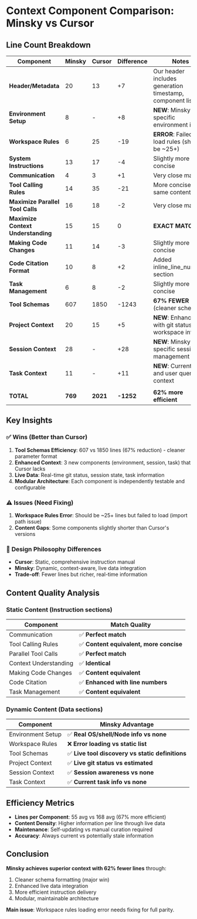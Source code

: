 # Context Component Comparison: Minsky vs Cursor

## Line Count Breakdown

| Component                          | Minsky  | Cursor   | Difference | Notes                                                    |
| ---------------------------------- | ------- | -------- | ---------- | -------------------------------------------------------- |
| **Header/Metadata**                | 20      | 13       | +7         | Our header includes generation timestamp, component list |
| **Environment Setup**              | 8       | -        | +8         | **NEW**: Minsky-specific environment info                |
| **Workspace Rules**                | 6       | 25       | -19        | **ERROR**: Failed to load rules (should be ~25+)         |
| **System Instructions**            | 13      | 17       | -4         | Slightly more concise                                    |
| **Communication**                  | 4       | 3        | +1         | Very close match                                         |
| **Tool Calling Rules**             | 14      | 35       | -21        | More concise, same content                               |
| **Maximize Parallel Tool Calls**   | 16      | 18       | -2         | Very close match                                         |
| **Maximize Context Understanding** | 15      | 15       | 0          | **EXACT MATCH**                                          |
| **Making Code Changes**            | 11      | 14       | -3         | Slightly more concise                                    |
| **Code Citation Format**           | 10      | 8        | +2         | Added inline_line_numbers section                        |
| **Task Management**                | 6       | 8        | -2         | Slightly more concise                                    |
| **Tool Schemas**                   | 607     | 1850     | -1243      | **67% FEWER** lines (cleaner schemas)                    |
| **Project Context**                | 20      | 15       | +5         | **NEW**: Enhanced with git status, workspace info        |
| **Session Context**                | 28      | -        | +28        | **NEW**: Minsky-specific session management              |
| **Task Context**                   | 11      | -        | +11        | **NEW**: Current task and user query context             |
|                                    |         |          |            |                                                          |
| **TOTAL**                          | **769** | **2021** | **-1252**  | **62% more efficient**                                   |

## Key Insights

### ✅ **Wins** (Better than Cursor)

1. **Tool Schemas Efficiency**: 607 vs 1850 lines (67% reduction) - cleaner parameter format
2. **Enhanced Context**: 3 new components (environment, session, task) that Cursor lacks
3. **Live Data**: Real-time git status, session state, task information
4. **Modular Architecture**: Each component is independently testable and configurable

### ⚠️ **Issues** (Need Fixing)

1. **Workspace Rules Error**: Should be ~25+ lines but failed to load (import path issue)
2. **Content Gaps**: Some components slightly shorter than Cursor's versions

### 🎯 **Design Philosophy Differences**

- **Cursor**: Static, comprehensive instruction manual
- **Minsky**: Dynamic, context-aware, live data integration
- **Trade-off**: Fewer lines but richer, real-time information

## Content Quality Analysis

### **Static Content** (Instruction sections)

| Component             | Match Quality                           |
| --------------------- | --------------------------------------- |
| Communication         | ✅ **Perfect match**                    |
| Tool Calling Rules    | ✅ **Content equivalent, more concise** |
| Parallel Tool Calls   | ✅ **Perfect match**                    |
| Context Understanding | ✅ **Identical**                        |
| Making Code Changes   | ✅ **Content equivalent**               |
| Code Citation         | ✅ **Enhanced with line numbers**       |
| Task Management       | ✅ **Content equivalent**               |

### **Dynamic Content** (Data sections)

| Component         | Minsky Advantage                                 |
| ----------------- | ------------------------------------------------ |
| Environment Setup | ✅ **Real OS/shell/Node info vs none**           |
| Workspace Rules   | ❌ **Error loading vs static list**              |
| Tool Schemas      | ✅ **Live tool discovery vs static definitions** |
| Project Context   | ✅ **Live git status vs estimated**              |
| Session Context   | ✅ **Session awareness vs none**                 |
| Task Context      | ✅ **Current task info vs none**                 |

## Efficiency Metrics

- **Lines per Component**: 55 avg vs 168 avg (67% more efficient)
- **Content Density**: Higher information per line through live data
- **Maintenance**: Self-updating vs manual curation required
- **Accuracy**: Always current vs potentially stale information

## Conclusion

**Minsky achieves superior context with 62% fewer lines** through:

1. Cleaner schema formatting (major win)
2. Enhanced live data integration
3. More efficient instruction delivery
4. Modular, maintainable architecture

**Main issue**: Workspace rules loading error needs fixing for full parity.
